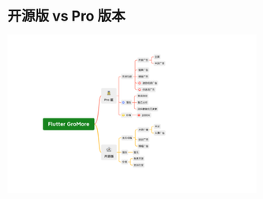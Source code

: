 # 开源版 vs Pro 版本

![](https://raw.githubusercontent.com/FlutterAds/site/master/images/gromore/gromore_pro.png)
